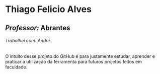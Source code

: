 # Thiago Felicio Alves 

## _Professor:_ Abrantes
###### _Trabalhei com:_ André

O intuito desse projeto do GitHub é para justamente estudar, aprender e praticar a utilização da ferramenta para futuros projetos feitos em faculdade.

